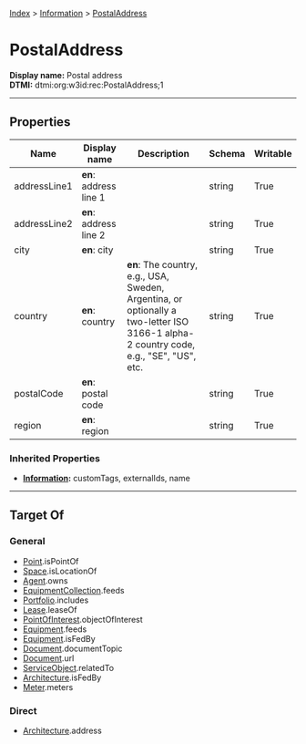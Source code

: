 [Index](../index.md) > [Information](Information.md) > [PostalAddress](#)
# PostalAddress

**Display name:** Postal address<br />
**DTMI:** dtmi:org:w3id:rec:PostalAddress;1

---

## Properties

|Name|Display name|Description|Schema|Writable|
|-|-|-|-|-|
|addressLine1|**en**: address line 1||string|True|
|addressLine2|**en**: address line 2||string|True|
|city|**en**: city||string|True|
|country|**en**: country|**en**: The country, e.g., USA, Sweden, Argentina, or optionally a two-letter ISO 3166-1 alpha-2 country code, e.g., "SE", "US", etc.|string|True|
|postalCode|**en**: postal code||string|True|
|region|**en**: region||string|True|
### Inherited Properties
* **[Information](Information.md):** customTags, externalIds, name

---

## Target Of
### General
* [Point](../Point/Point.md).isPointOf
* [Space](../Space/Space.md).isLocationOf
* [Agent](../Agent/Agent.md).owns
* [EquipmentCollection](../Collection/EquipmentCollection.md).feeds
* [Portfolio](../Collection/Portfolio.md).includes
* [Lease](../Event/Lease.md).leaseOf
* [PointOfInterest](PointOfInterest.md).objectOfInterest
* [Equipment](../Asset/Equipment/Equipment.md).feeds
* [Equipment](../Asset/Equipment/Equipment.md).isFedBy
* [Document](Document/Document.md).documentTopic
* [Document](Document/Document.md).url
* [ServiceObject](ServiceObject/ServiceObject.md).relatedTo
* [Architecture](../Space/Architecture/Architecture.md).isFedBy
* [Meter](../Asset/Equipment/Meter/Meter.md).meters
### Direct
* [Architecture](../Space/Architecture/Architecture.md).address
